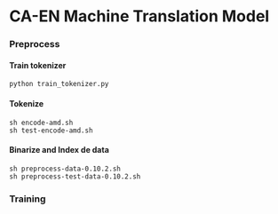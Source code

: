 # CA-EN Machine Translation Model

### Preprocess

#### Train tokenizer
```
python train_tokenizer.py
```

#### Tokenize

```
sh encode-amd.sh
sh test-encode-amd.sh
```

#### Binarize and Index de data

```
sh preprocess-data-0.10.2.sh
sh preprocess-test-data-0.10.2.sh
```

### Training




